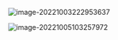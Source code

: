 ![image-20221003222953637](C:\Users\lzx\AppData\Roaming\Typora\typora-user-images\image-20221003222953637.png)





![image-20221005103257972](C:\Users\lzx\AppData\Roaming\Typora\typora-user-images\image-20221005103257972.png)